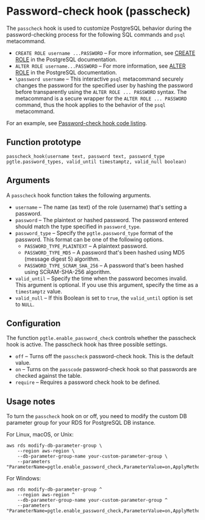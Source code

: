 # Password\-check hook \(passcheck\)<a name="passcheck_hook"></a>

The `passcheck` hook is used to customize PostgreSQL behavior during the password\-checking process for the following SQL commands and `psql` metacommand\.
+ `CREATE ROLE username ...PASSWORD` – For more information, see [CREATE ROLE](https://www.postgresql.org/docs/current/sql-createrole.html) in the PostgreSQL documentation\.
+ `ALTER ROLE username...PASSWORD` – For more information, see [ALTER ROLE](https://www.postgresql.org/docs/current/sql-alterrole.html) in the PostgreSQL documentation\.
+ `\password username` – This interactive `psql` metacommand securely changes the password for the specified user by hashing the password before transparently using the `ALTER ROLE ... PASSWORD` syntax\. The metacommand is a secure wrapper for the `ALTER ROLE ... PASSWORD` command, thus the hook applies to the behavior of the `psql` metacommand\.

For an example, see [Password\-check hook code listing](PostgreSQL_trusted_language_extension.md#PostgreSQL_trusted_language_extension-example-hook_code_listing)\.

## Function prototype<a name="passcheck_hook-prototype"></a>

```
passcheck_hook(username text, password text, password_type pgtle.password_types, valid_until timestamptz, valid_null boolean)
```

## Arguments<a name="passcheck_hook-arguments"></a>

A `passcheck` hook function takes the following arguments\.
+ `username` – The name \(as text\) of the role \(username\) that's setting a password\.
+ `password` – The plaintext or hashed password\. The password entered should match the type specified in `password_type`\.
+ `password_type` – Specify the `pgtle.password_type` format of the password\. This format can be one of the following options\.
  + `PASSWORD_TYPE_PLAINTEXT` – A plaintext password\.
  + `PASSWORD_TYPE_MD5` – A password that's been hashed using MD5 \(message digest 5\) algorithm\.
  + `PASSWORD_TYPE_SCRAM_SHA_256` – A password that's been hashed using SCRAM\-SHA\-256 algorithm\.
+ `valid_until` – Specify the time when the password becomes invalid\. This argument is optional\. If you use this argument, specify the time as a `timestamptz` value\.
+ `valid_null` – If this Boolean is set to `true`, the `valid_until` option is set to `NULL`\.

## Configuration<a name="passcheck_hook-configuration"></a>

The function `pgtle.enable_password_check` controls whether the passcheck hook is active\. The passcheck hook has three possible settings\.
+ `off` – Turns off the `passcheck` password\-check hook\. This is the default value\.
+ `on` – Turns on the `passcode` password\-check hook so that passwords are checked against the table\.
+ `require` – Requires a password check hook to be defined\.

## Usage notes<a name="passcheck_hook-usage"></a>

To turn the `passcheck` hook on or off, you need to modify the custom DB parameter group for your RDS for PostgreSQL DB instance\.

For Linux, macOS, or Unix:

```
aws rds modify-db-parameter-group \
    --region aws-region \
    --db-parameter-group-name your-custom-parameter-group \
    --parameters "ParameterName=pgtle.enable_password_check,ParameterValue=on,ApplyMethod=immediate"
```

For Windows:

```
aws rds modify-db-parameter-group ^
    --region aws-region ^
    --db-parameter-group-name your-custom-parameter-group ^
    --parameters "ParameterName=pgtle.enable_password_check,ParameterValue=on,ApplyMethod=immediate"
```